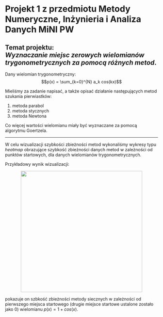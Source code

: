 # Projekt 1 z przedmiotu Metody Numeryczne, Inżynieria i Analiza Danych MiNI PW

Temat projektu: </br> *Wyznaczanie miejsc zerowych wielomianów trygonometrycznych za pomocą różnych metod*.
--------

Dany wielomian trygonometryczny:
$$p(x) = \sum_{k=0}^{N} a_k cos(kx)$$

Mieliśmy za zadanie napisać, a także opisać działanie następujących metod szukania pierwiastków:

1. metoda parabol
2. metoda stycznych
3. metoda Newtona

Co więcej wartości wielomianu miały być wyznaczane za pomocą algorytmu Goertzela.

---

W celu wizualizacji szybkości zbieżności metod wykonaliśmy wykresy typu *heatmap* obrazujące szybkość zbieżności danych metod w zależności od punktów startowych, dla danych wielomianów trygonometrycznych.

Przykładowy wynik wizualizacji:

<p align="center">
  <img width="400"src="https://user-images.githubusercontent.com/31191783/207387069-e1a0f07f-9e54-4840-bbaa-347b3cd43cb7.png">
</p>

pokazuje on szbkość zbieżności metody siecznych w zależności od pierwszego miejsca startowego (drugie miejsce startowe ustalone zostało jako 0) wielomianu $p(x) = 1+cos(x)$.



